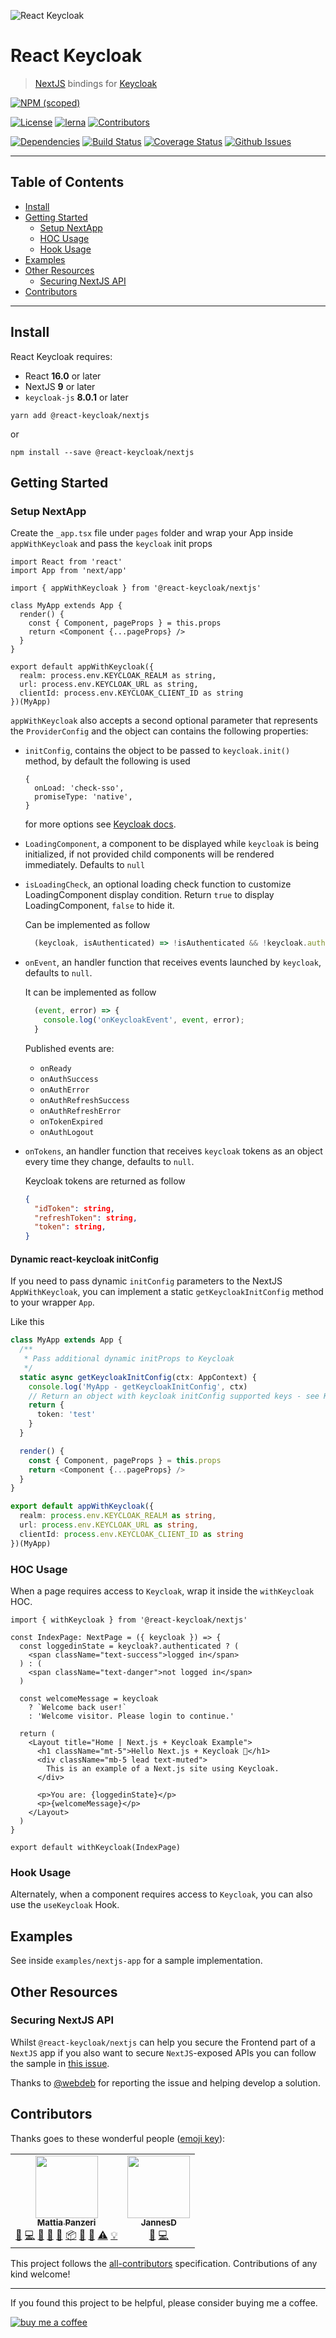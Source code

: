 ![React Keycloak](/art/react-keycloak-logo.png?raw=true "React Keycloak Logo")

# React Keycloak <!-- omit in toc -->

> [NextJS](https://nextjs.org) bindings for [Keycloak](https://www.keycloak.org/)

[![NPM (scoped)](https://img.shields.io/npm/v/@react-keycloak/nextjs?label=npm%20%7C%20nextjs)](https://www.npmjs.com/package/@react-keycloak/nextjs)

[![License](https://img.shields.io/github/license/panz3r/react-keycloak.svg)](https://github.com/panz3r/react-keycloak/blob/master/LICENSE.md)
[![lerna](https://img.shields.io/badge/maintained%20with-lerna-cc00ff.svg)](https://lerna.js.org/)<!-- ALL-CONTRIBUTORS-BADGE:START - Do not remove or modify this section -->
[![Contributors](https://img.shields.io/badge/contributors-2-orange.svg)](#contributors)
<!-- ALL-CONTRIBUTORS-BADGE:END -->

[![Dependencies](https://img.shields.io/david/panz3r/react-keycloak.svg)](https://github.com/panz3r/react-keycloak)
[![Build Status](https://travis-ci.com/panz3r/react-keycloak.svg?branch=master)](https://travis-ci.com/panz3r/react-keycloak)
[![Coverage Status](https://coveralls.io/repos/github/panz3r/react-keycloak/badge.svg?branch=master)](https://coveralls.io/github/panz3r/react-keycloak?branch=master)
[![Github Issues](https://img.shields.io/github/issues/panz3r/react-keycloak.svg)](https://github.com/panz3r/react-keycloak/issues)

----

## Table of Contents <!-- omit in toc -->
- [Install](#install)
- [Getting Started](#getting-started)
  - [Setup NextApp](#setup-nextapp)
  - [HOC Usage](#hoc-usage)
  - [Hook Usage](#hook-usage)
- [Examples](#examples)
- [Other Resources](#other-resources)
  - [Securing NextJS API](#securing-nextjs-api)
- [Contributors](#contributors)

----

## Install

React Keycloak requires:

- React **16.0** or later
- NextJS **9** or later
- `keycloak-js` **8.0.1** or later

```
yarn add @react-keycloak/nextjs
```

or

```
npm install --save @react-keycloak/nextjs
```

## Getting Started

### Setup NextApp

Create the `_app.tsx` file under `pages` folder and wrap your App inside `appWithKeycloak` and pass the `keycloak` init props

```tsx
import React from 'react'
import App from 'next/app'

import { appWithKeycloak } from '@react-keycloak/nextjs'

class MyApp extends App {
  render() {
    const { Component, pageProps } = this.props
    return <Component {...pageProps} />
  }
}

export default appWithKeycloak({
  realm: process.env.KEYCLOAK_REALM as string,
  url: process.env.KEYCLOAK_URL as string,
  clientId: process.env.KEYCLOAK_CLIENT_ID as string
})(MyApp)
```

`appWithKeycloak` also accepts a second optional parameter that represents the `ProviderConfig` and the object can contains the following properties:

- `initConfig`, contains the object to be passed to `keycloak.init()` method, by default the following is used

      {
        onLoad: 'check-sso',
        promiseType: 'native',
      }

  for more options see [Keycloak docs](https://www.keycloak.org/docs/latest/securing_apps/index.html#init-options).

- `LoadingComponent`, a component to be displayed while `keycloak` is being initialized, if not provided child components will be rendered immediately. Defaults to `null`

- `isLoadingCheck`, an optional loading check function to customize LoadingComponent display condition. Return `true` to display LoadingComponent, `false` to hide it.

  Can be implemented as follow
  ```js
    (keycloak, isAuthenticated) => !isAuthenticated && !keycloak.authenticated;
  ```

- `onEvent`, an handler function that receives events launched by `keycloak`, defaults to `null`.

  It can be implemented as follow
  ```js
    (event, error) => {
      console.log('onKeycloakEvent', event, error);
    }
  ```
  Published events are:
    - `onReady`
    - `onAuthSuccess`
    - `onAuthError`
    - `onAuthRefreshSuccess`
    - `onAuthRefreshError`
    - `onTokenExpired`
    - `onAuthLogout`

- `onTokens`, an handler function that receives `keycloak` tokens as an object every time they change, defaults to `null`.

  Keycloak tokens are returned as follow
  ```json
  {
    "idToken": string,
    "refreshToken": string,
    "token": string,
  }
  ```

#### Dynamic react-keycloak initConfig
If you need to pass dynamic `initConfig` parameters to the NextJS `AppWithKeycloak`, you can implement a static `getKeycloakInitConfig` method to your wrapper `App`.

Like this
```ts
class MyApp extends App {
  /**
   * Pass additional dynamic initProps to Keycloak
   */
  static async getKeycloakInitConfig(ctx: AppContext) {
    console.log('MyApp - getKeycloakInitConfig', ctx)
    // Return an object with keycloak initConfig supported keys - see Keycloak docs
    return {
      token: 'test'
    }
  }

  render() {
    const { Component, pageProps } = this.props
    return <Component {...pageProps} />
  }
}

export default appWithKeycloak({
  realm: process.env.KEYCLOAK_REALM as string,
  url: process.env.KEYCLOAK_URL as string,
  clientId: process.env.KEYCLOAK_CLIENT_ID as string
})(MyApp)
```

### HOC Usage

When a page requires access to `Keycloak`, wrap it inside the `withKeycloak` HOC.

```tsx
import { withKeycloak } from '@react-keycloak/nextjs'

const IndexPage: NextPage = ({ keycloak }) => {
  const loggedinState = keycloak?.authenticated ? (
    <span className="text-success">logged in</span>
  ) : (
    <span className="text-danger">not logged in</span>
  )

  const welcomeMessage = keycloak
    ? `Welcome back user!`
    : 'Welcome visitor. Please login to continue.'

  return (
    <Layout title="Home | Next.js + Keycloak Example">
      <h1 className="mt-5">Hello Next.js + Keycloak 👋</h1>
      <div className="mb-5 lead text-muted">
        This is an example of a Next.js site using Keycloak.
      </div>

      <p>You are: {loggedinState}</p>
      <p>{welcomeMessage}</p>
    </Layout>
  )
}

export default withKeycloak(IndexPage)
```

### Hook Usage

Alternately, when a component requires access to `Keycloak`, you can also use the `useKeycloak` Hook.

## Examples

See inside `examples/nextjs-app` for a sample implementation.

## Other Resources

### Securing NextJS API

Whilst `@react-keycloak/nextjs` can help you secure the Frontend part of a `NextJS` app if you also want to secure `NextJS`-exposed APIs you can follow the sample in [this issue](https://github.com/panz3r/react-keycloak/issues/44#issuecomment-579877959).

Thanks to [@webdeb](https://github.com/webdeb) for reporting the issue and helping develop a solution.

## Contributors

Thanks goes to these wonderful people ([emoji key](https://allcontributors.org/docs/en/emoji-key)):

<!-- ALL-CONTRIBUTORS-LIST:START - Do not remove or modify this section -->
<!-- prettier-ignore-start -->
<!-- markdownlint-disable -->
<table>
  <tr>
    <td align="center"><a href="http://panz3r.dev"><img src="https://avatars3.githubusercontent.com/u/1754457?v=4" width="100px;" alt=""/><br /><sub><b>Mattia Panzeri</b></sub></a><br /><a href="#ideas-panz3r" title="Ideas, Planning, & Feedback">🤔</a> <a href="https://github.com/panz3r/react-keycloak/commits?author=panz3r" title="Code">💻</a> <a href="https://github.com/panz3r/react-keycloak/commits?author=panz3r" title="Documentation">📖</a> <a href="https://github.com/panz3r/react-keycloak/issues?q=author%3Apanz3r" title="Bug reports">🐛</a> <a href="#maintenance-panz3r" title="Maintenance">🚧</a> <a href="#platform-panz3r" title="Packaging/porting to new platform">📦</a> <a href="#question-panz3r" title="Answering Questions">💬</a> <a href="https://github.com/panz3r/react-keycloak/pulls?q=is%3Apr+reviewed-by%3Apanz3r" title="Reviewed Pull Requests">👀</a> <a href="https://github.com/panz3r/react-keycloak/commits?author=panz3r" title="Tests">⚠️</a> <a href="#example-panz3r" title="Examples">💡</a></td>
    <td align="center"><a href="https://ac-systems.be/"><img src="https://avatars0.githubusercontent.com/u/9079379?v=4" width="100px;" alt=""/><br /><sub><b>JannesD</b></sub></a><br /><a href="https://github.com/panz3r/react-keycloak/issues?q=author%3Ajannes-io" title="Bug reports">🐛</a> <a href="https://github.com/panz3r/react-keycloak/commits?author=jannes-io" title="Code">💻</a></td>
  </tr>
</table>

<!-- markdownlint-enable -->
<!-- prettier-ignore-end -->
<!-- ALL-CONTRIBUTORS-LIST:END -->

This project follows the [all-contributors](https://github.com/all-contributors/all-contributors) specification. Contributions of any kind welcome!

---

If you found this project to be helpful, please consider buying me a coffee.

[![buy me a coffee](https://www.buymeacoffee.com/assets/img/custom_images/orange_img.png)](https://buymeacoff.ee/4f18nT0Nk)
